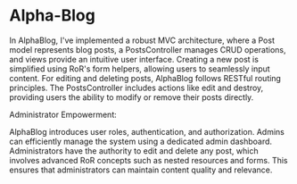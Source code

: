 
# Alpha-Blog

In AlphaBlog, I've implemented a robust MVC architecture, where a Post model represents blog posts, a PostsController manages CRUD operations, and views provide an intuitive user interface. Creating a new post is simplified using RoR's form helpers, allowing users to seamlessly input content. For editing and deleting posts, AlphaBlog follows RESTful routing principles. The PostsController includes actions like edit and destroy, providing users the ability to modify or remove their posts directly.

Administrator Empowerment:

AlphaBlog introduces user roles, authentication, and authorization. Admins can efficiently manage the system using a dedicated admin dashboard. Administrators have the authority to edit and delete any post, which involves advanced RoR concepts such as nested resources and forms. This ensures that administrators can maintain content quality and relevance.
